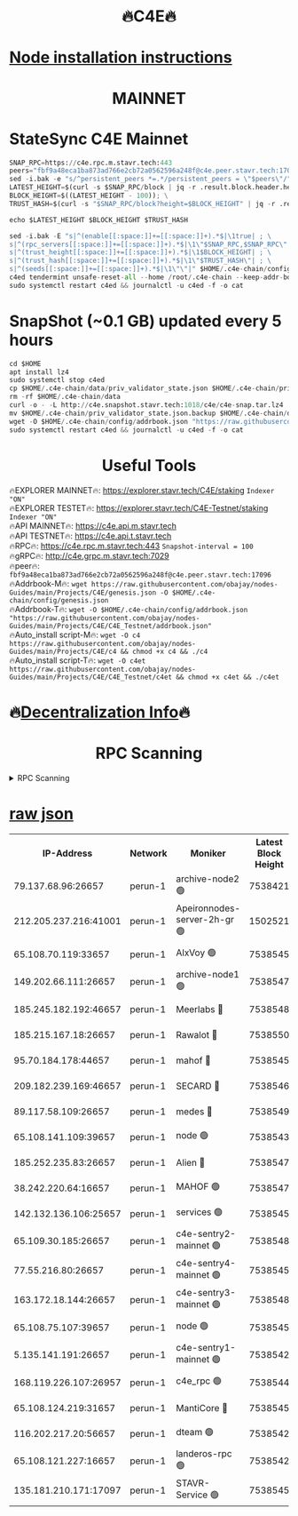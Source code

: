 <h1 align="center"> 🔥C4E🔥</h1>

[Node installation instructions](https://github.com/obajay/nodes-Guides/tree/main/Projects/C4E)
=

<h1 align="center"> MAINNET</h1>

# StateSync C4E Mainnet
```python
SNAP_RPC=https://c4e.rpc.m.stavr.tech:443
peers="fbf9a48eca1ba873ad766e2cb72a0562596a248f@c4e.peer.stavr.tech:17096"
sed -i.bak -e "s/^persistent_peers *=.*/persistent_peers = \"$peers\"/" $HOME/.c4e-chain/config/config.toml
LATEST_HEIGHT=$(curl -s $SNAP_RPC/block | jq -r .result.block.header.height); \
BLOCK_HEIGHT=$((LATEST_HEIGHT - 100)); \
TRUST_HASH=$(curl -s "$SNAP_RPC/block?height=$BLOCK_HEIGHT" | jq -r .result.block_id.hash)

echo $LATEST_HEIGHT $BLOCK_HEIGHT $TRUST_HASH

sed -i.bak -E "s|^(enable[[:space:]]+=[[:space:]]+).*$|\1true| ; \
s|^(rpc_servers[[:space:]]+=[[:space:]]+).*$|\1\"$SNAP_RPC,$SNAP_RPC\"| ; \
s|^(trust_height[[:space:]]+=[[:space:]]+).*$|\1$BLOCK_HEIGHT| ; \
s|^(trust_hash[[:space:]]+=[[:space:]]+).*$|\1\"$TRUST_HASH\"| ; \
s|^(seeds[[:space:]]+=[[:space:]]+).*$|\1\"\"|" $HOME/.c4e-chain/config/config.toml
c4ed tendermint unsafe-reset-all --home /root/.c4e-chain --keep-addr-book
sudo systemctl restart c4ed && journalctl -u c4ed -f -o cat
```
# SnapShot (~0.1 GB) updated every 5 hours
```python
cd $HOME
apt install lz4
sudo systemctl stop c4ed
cp $HOME/.c4e-chain/data/priv_validator_state.json $HOME/.c4e-chain/priv_validator_state.json.backup
rm -rf $HOME/.c4e-chain/data
curl -o - -L http://c4e.snapshot.stavr.tech:1018/c4e/c4e-snap.tar.lz4 | lz4 -c -d - | tar -x -C $HOME/.c4e-chain --strip-components 2
mv $HOME/.c4e-chain/priv_validator_state.json.backup $HOME/.c4e-chain/data/priv_validator_state.json
wget -O $HOME/.c4e-chain/config/addrbook.json "https://raw.githubusercontent.com/obajay/nodes-Guides/main/Projects/C4E/addrbook.json"
sudo systemctl restart c4ed && journalctl -u c4ed -f -o cat
```
 <h1 align="center"> Useful Tools</h1>

🔥EXPLORER MAINNET🔥:  https://explorer.stavr.tech/C4E/staking            `Indexer "ON"` \
🔥EXPLORER TESTET🔥:   https://explorer.stavr.tech/C4E-Testnet/staking     `Indexer "ON"` \
🔥API MAINNET🔥:       https://c4e.api.m.stavr.tech \
🔥API TESTNET🔥:       https://c4e.api.t.stavr.tech \
🔥RPC🔥:               https://c4e.rpc.m.stavr.tech:443                  `Snapshot-interval = 100` \
🔥gRPC🔥:              http://c4e.grpc.m.stavr.tech:7029 \
🔥peer🔥:              `fbf9a48eca1ba873ad766e2cb72a0562596a248f@c4e.peer.stavr.tech:17096` \
🔥Addrbook-M🔥:    ```wget https://raw.githubusercontent.com/obajay/nodes-Guides/main/Projects/C4E/genesis.json -O $HOME/.c4e-chain/config/genesis.json``` \
🔥Addrbook-T🔥:    ```wget -O $HOME/.c4e-chain/config/addrbook.json "https://raw.githubusercontent.com/obajay/nodes-Guides/main/Projects/C4E/C4E_Testnet/addrbook.json"``` \
🔥Auto_install script-M🔥: ```wget -O c4 https://raw.githubusercontent.com/obajay/nodes-Guides/main/Projects/C4E/c4 && chmod +x c4 && ./c4``` \
🔥Auto_install script-T🔥: ```wget -O c4et https://raw.githubusercontent.com/obajay/nodes-Guides/main/Projects/C4E/C4E_Testnet/c4et && chmod +x c4et && ./c4et```

🔥[Decentralization Info](https://github.com/obajay/StateSync-snapshots/tree/main/Projects/C4E/Decentralization)🔥
=

<h1 align="center"> RPC Scanning</h1>

<details>
<summary>RPC Scanning</summary>

<h2 align="center"> We scan nodes in real time every 4 hours. And we provide the final result of RPC endpoints.
We cannot influence the operation of these nodes in any way. </h2>


```python
If Voting Power is higher than 0 --> then the Node is a validator of the network and may be subject to attack and be a potential threat to the chain.
```
```python
We marked such validators with a red symbol
```

</details>

[raw json](https://rpc-check.c4e.stavr.tech/c4e/rpc-c4e-result.json)
=



<table><tr><th>IP-Address</th><th>Network</th><th>Moniker</th><th>Latest Block Height</th><th>Earliest Block Height</th><th>Catching Up</th><th>Tx Index</th><th>Voting Power</th><th>Scan Time</th></tr><tr><td>79.137.68.96:26657</td><td>perun-1</td><td>archive-node2 🟢</td><td>7538421</td><td>1</td><td>False</td><td>on</td><td>0</td><td>2024-03-11T08:57:27.435895544UTC</td></tr><tr><td>212.205.237.216:41001</td><td>perun-1</td><td>Apeironnodes-server-2h-gr 🟢</td><td>1502521</td><td>1</td><td>False</td><td>on</td><td>0</td><td>2024-03-11T08:57:30.287742192UTC</td></tr><tr><td>65.108.70.119:33657</td><td>perun-1</td><td>AlxVoy 🟢</td><td>7538545</td><td>1</td><td>False</td><td>on</td><td>0</td><td>2024-03-11T08:57:42.146476255UTC</td></tr><tr><td>149.202.66.111:26657</td><td>perun-1</td><td>archive-node1 🟢</td><td>7538547</td><td>1</td><td>False</td><td>on</td><td>0</td><td>2024-03-11T08:57:56.274047548UTC</td></tr><tr><td>185.245.182.192:46657</td><td>perun-1</td><td>Meerlabs 🔴</td><td>7538548</td><td>1051501</td><td>False</td><td>on</td><td>344615</td><td>2024-03-11T08:58:01.312002130UTC</td></tr><tr><td>185.215.167.18:26657</td><td>perun-1</td><td>Rawalot 🔴</td><td>7538550</td><td>1090501</td><td>False</td><td>on</td><td>450091</td><td>2024-03-11T08:58:12.319731242UTC</td></tr><tr><td>95.70.184.178:44657</td><td>perun-1</td><td>mahof 🔴</td><td>7538545</td><td>2342001</td><td>False</td><td>off</td><td>1356400</td><td>2024-03-11T08:57:41.408544701UTC</td></tr><tr><td>209.182.239.169:46657</td><td>perun-1</td><td>SECARD 🔴</td><td>7538546</td><td>2616101</td><td>False</td><td>off</td><td>749308</td><td>2024-03-11T08:57:53.702467016UTC</td></tr><tr><td>89.117.58.109:26657</td><td>perun-1</td><td>medes 🔴</td><td>7538549</td><td>2826001</td><td>False</td><td>off</td><td>891025</td><td>2024-03-11T08:58:07.973643565UTC</td></tr><tr><td>65.108.141.109:39657</td><td>perun-1</td><td>node 🟢</td><td>7538543</td><td>5303301</td><td>False</td><td>on</td><td>0</td><td>2024-03-11T08:57:29.787555299UTC</td></tr><tr><td>185.252.235.83:26657</td><td>perun-1</td><td>Alien 🔴</td><td>7538547</td><td>6502501</td><td>False</td><td>on</td><td>648215</td><td>2024-03-11T08:57:56.552586688UTC</td></tr><tr><td>38.242.220.64:16657</td><td>perun-1</td><td>MAHOF 🟢</td><td>7538547</td><td>6885501</td><td>False</td><td>on</td><td>0</td><td>2024-03-11T08:57:53.979214417UTC</td></tr><tr><td>142.132.136.106:25657</td><td>perun-1</td><td>services 🟢</td><td>7538545</td><td>7012001</td><td>False</td><td>on</td><td>0</td><td>2024-03-11T08:57:44.696175267UTC</td></tr><tr><td>65.109.30.185:26657</td><td>perun-1</td><td>c4e-sentry2-mainnet 🟢</td><td>7538548</td><td>7284001</td><td>False</td><td>on</td><td>0</td><td>2024-03-11T08:58:01.034450094UTC</td></tr><tr><td>77.55.216.80:26657</td><td>perun-1</td><td>c4e-sentry4-mainnet 🟢</td><td>7538545</td><td>7297001</td><td>False</td><td>on</td><td>0</td><td>2024-03-11T08:57:41.836435535UTC</td></tr><tr><td>163.172.18.144:26657</td><td>perun-1</td><td>c4e-sentry3-mainnet 🟢</td><td>7538548</td><td>7297001</td><td>False</td><td>on</td><td>0</td><td>2024-03-11T08:58:01.571944639UTC</td></tr><tr><td>65.108.75.107:39657</td><td>perun-1</td><td>node 🟢</td><td>7538545</td><td>7300001</td><td>False</td><td>on</td><td>0</td><td>2024-03-11T08:57:44.981879619UTC</td></tr><tr><td>5.135.141.191:26657</td><td>perun-1</td><td>c4e-sentry1-mainnet 🟢</td><td>7538542</td><td>7300501</td><td>False</td><td>on</td><td>0</td><td>2024-03-11T08:57:26.609515109UTC</td></tr><tr><td>168.119.226.107:26957</td><td>perun-1</td><td>c4e_rpc 🟢</td><td>7538544</td><td>7438544</td><td>False</td><td>on</td><td>0</td><td>2024-03-11T08:57:34.564410917UTC</td></tr><tr><td>65.108.124.219:31657</td><td>perun-1</td><td>MantiCore 🔴</td><td>7538545</td><td>7438545</td><td>False</td><td>off</td><td>729834</td><td>2024-03-11T08:57:40.988144327UTC</td></tr><tr><td>116.202.217.20:56657</td><td>perun-1</td><td>dteam 🟢</td><td>7538542</td><td>7511001</td><td>False</td><td>on</td><td>0</td><td>2024-03-11T08:57:27.142751656UTC</td></tr><tr><td>65.108.121.227:16657</td><td>perun-1</td><td>landeros-rpc 🟢</td><td>7538542</td><td>7534501</td><td>False</td><td>on</td><td>0</td><td>2024-03-11T08:57:26.903070888UTC</td></tr><tr><td>135.181.210.171:17097</td><td>perun-1</td><td>STAVR-Service 🟢</td><td>7538545</td><td>7538301</td><td>False</td><td>on</td><td>0</td><td>2024-03-11T08:57:45.272776206UTC</td></tr></table>
